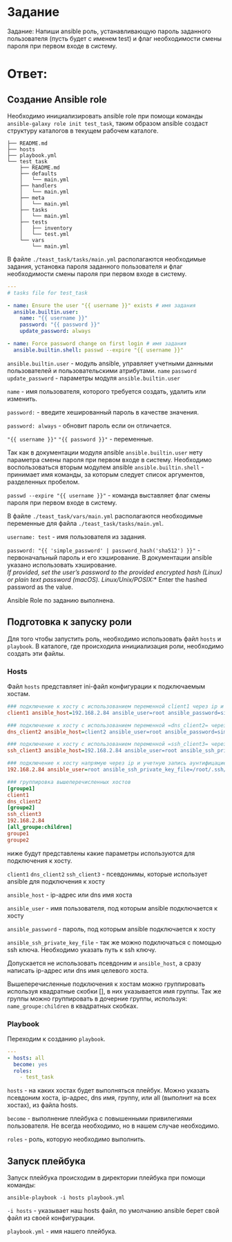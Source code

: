 # Задание

Задание: Напиши ansible роль, устанавливающую пароль заданного пользователя (пусть будет с именем test) и флаг необходимости смены пароля при первом входе в систему.

# Ответ:

## Создание Ansible role

Необходимо инициализировать ansible role при помощи команды 
`ansible-galaxy role init test_task`, таким образом ansible создаст структуру каталогов в текущем рабочем каталоге.
```
├── README.md
├── hosts
├── playbook.yml
└── test_task
    ├── README.md
    ├── defaults
    │   └── main.yml
    ├── handlers
    │   └── main.yml
    ├── meta
    │   └── main.yml
    ├── tasks
    │   └── main.yml
    ├── tests
    │   ├── inventory
    │   └── test.yml
    └── vars
        └── main.yml
```
В файле `./teast_task/tasks/main.yml` располагаются необходимые задания, установка пароля заданного пользователя и флаг необходимости смены пароля при первом входе в систему.

``` yml
---
# tasks file for test_task

- name: Ensure the user "{{ username }}" exists # имя задания
  ansible.builtin.user:
    name: "{{ username }}"
    password: "{{ password }}"
    update_password: always

- name: Force password change on first login # имя задания
  ansible.builtin.shell: passwd --expire "{{ username }}"


```

`ansible.builtin.user` - модуль ansible, управляет учетными данными пользователей и пользовательскими атрибутами.
`name` `password` `update_password` - параметры модуля `ansible.builtin.user`

`name` - имя пользователя, которого требуется создать, удалить или изменить.

`password:` - введите хешированный пароль в качестве значения.

`password: always` - обновит пароль если он отличается.

`"{{ username }}"` `"{{ password }}"` - переменные.

Так как в документации модуля ansible `ansible.builtin.user` нету параметра смены пароля при первом входе в систему. Необходимо воспользоваться вторым модулем ansible `ansible.builtin.shell` - принимает имя команды, за которым следует список аргументов, разделенных пробелом.

`passwd --expire "{{ username }}"` - команда выставляет флаг смены пароля при первом входе в систему.


В файле `./teast_task/vars/main.yml` располагаются необходимые переменные для файла `./teast_task/tasks/main.yml`.

`username: test` - имя пользователя из задания.

`password: "{{ 'simple_password' | password_hash('sha512') }}"` - первоначальный пароль и его хэширование. В документации ansible указано использовать хэширование.  
*If provided, set the user’s password to the provided encrypted hash (Linux) or plain text password (macOS). Linux/Unix/POSIX:** Enter the hashed password as the value.

Ansible Role по заданию выполнена.


## Подготовка к запуску роли

Для того чтобы запустить роль, необходимо использовать файл `hosts` и `playbook`.
В каталоге, где происходила инициализация роли, необходимо создать эти файлы.

### Hosts

Файл `hosts` представляет ini-файл конфигурации к подключаемым хостам.

``` ini
### подключение к хосту с использованием переменной client1 через ip и учетную запись с аунтифицацией/авторизацией паролем
client1 ansible_host=192.168.2.84 ansible_user=root ansible_password=simple_password 

### подключение к хосту с использованием переменной =dns_client2= через dns и учетную запись с аунтифицацией/авторизацией паролем
dns_client2 ansible_host=client2 ansible_user=root ansible_password=simple_password

### подключение к хосту с использованием переменной =ssh_client3= через ip и учетную запись аунтифицацией/авторизацией ssh
ssh_client3 ansible_host=192.168.2.84 ansible_user=root ansible_ssh_private_key_file=/root/.ssh/id_rsa

### подключение к хосту напрямую через ip и учетную запись аунтифицацией/авторизацией ssh
192.168.2.84 ansible_user=root ansible_ssh_private_key_file=/root/.ssh/id_rsa

### группировка вышеперечисленных хостов
[groupe1]
client1
dns_client2
[groupe2]
ssh_client3
192.168.2.84
[all_groupe:children]
groupe1
groupe2
```

ниже будут представлены какие параметры используются для подключения к хосту.

`client1` `dns_client2` `ssh_client3` - псевдонимы, которые использует ansible для подключения к хосту

`ansible_host` - ip-адрес или dns имя хоста

`ansible_user` - имя пользователя, под которым ansible подключается к хосту

`ansible_password` - пароль, под которым ansible подключается к хосту

`ansible_ssh_private_key_file` - так же можно подключаться с помощью ssh ключа. Необходимо указать путь к ssh ключу.

Допускается не использовать псевдоним и `ansible_host`, а сразу написать  ip-адрес или dns имя целевого хоста.

Вышеперечисленные подключения к хостам можно группировать используя квадратные скобки [], в них указывается имя группы.
Так же группы можно группировать в дочерние группы, используя:
`name_groupe:children` в квадратных скобках.

### Playbook

Переходим к созданию `playbook`.

``` yml
---
- hosts: all
  become: yes
  roles:
    - test_task
```


`hosts` - на каких хостах будет выполняться плейбук. Можно указать псевдоним хоста, ip-адрес, dns имя, группу, или all (выполнит на всех хостах), из файла hosts.

`become` - выполнение плейбука с повышенными привилегиями пользователя. Не всегда необходимо, но в нашем случае необходимо.

`roles` - роль, которую необходимо выполнить.

## Запуск плейбука

Запуск плейбука происходим в директории плейбука при помощи команды:

`ansible-playbook -i hosts playbook.yml`

`-i hosts` - указывает наш hosts файл, по умолчанию ansible берет свой файл из своей конфигурации.

`playbook.yml` - имя нашего плейбука.


